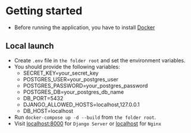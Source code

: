 # Getting started

- Before running the application, you have to install [Docker](https://docs.docker.com/get-docker/)

## Local launch

- Create `.env` file in `the folder root` and set the environment variables.
- You should provide the following variables:
    - SECRET_KEY=your_secret_key
    - POSTGRES_USER=your_postgres_user
    - POSTGRES_PASSWORD=your_postgres_password
    - POSTGRES_DB=your_postgres_db_name
    - DB_PORT=5432
    - DJANGO_ALLOWED_HOSTS=localhost,127.0.0.1
    - DB_HOST=localhost
- Run `docker-compose up -d --build` from `the folder root`.
- Visit [localhost:8000](localhost:8000) for `Django Server` or [localhost](localhost:80) for `Nginx`
